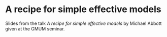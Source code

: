 # ​A recipe for simple effective models

Slides from the talk *​A recipe for simple effective models* by Michael Abbott given at the GMUM seminar.
